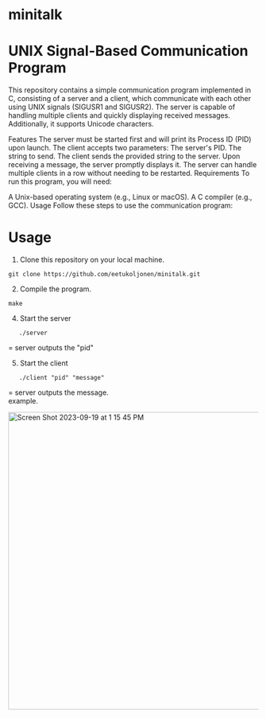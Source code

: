 # minitalk

# UNIX Signal-Based Communication Program
This repository contains a simple communication program implemented in C, consisting of a server and a client, which communicate with each other using UNIX signals (SIGUSR1 and SIGUSR2). The server is capable of handling multiple clients and quickly displaying received messages. Additionally, it supports Unicode characters.

Features
The server must be started first and will print its Process ID (PID) upon launch.
The client accepts two parameters:
The server's PID.
The string to send.
The client sends the provided string to the server.
Upon receiving a message, the server promptly displays it.
The server can handle multiple clients in a row without needing to be restarted.
Requirements
To run this program, you will need:

A Unix-based operating system (e.g., Linux or macOS).
A C compiler (e.g., GCC).
Usage
Follow these steps to use the communication program:

# Usage

1. Clone this repository on your local machine.
```
git clone https://github.com/eetukoljonen/minitalk.git
```
2. Compile the program.
```
make
```

4. Start the server <br>
```
   ./server
```
  = server outputs the "pid" <br>

5. Start the client <br>
```
   ./client "pid" "message"
```
  = server outputs the message. <br>
example.

<img width="598" alt="Screen Shot 2023-09-19 at 1 15 45 PM" src="https://github.com/eetukoljonen/minitalk/assets/120648288/cfcfdd7f-4bc6-440e-8743-b7569bc81900">
